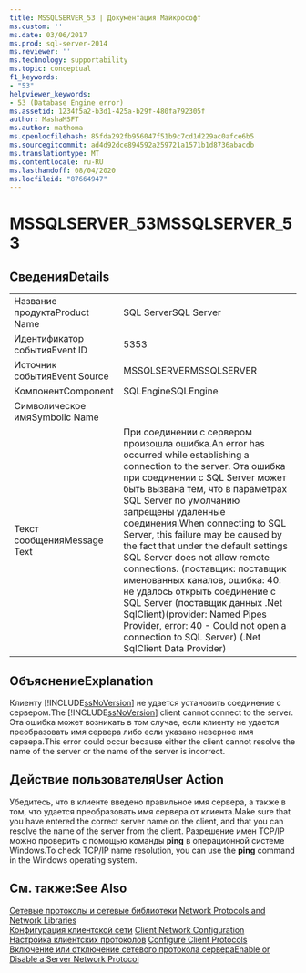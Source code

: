 ```yaml
---
title: MSSQLSERVER_53 | Документация Майкрософт
ms.custom: ''
ms.date: 03/06/2017
ms.prod: sql-server-2014
ms.reviewer: ''
ms.technology: supportability
ms.topic: conceptual
f1_keywords:
- "53"
helpviewer_keywords:
- 53 (Database Engine error)
ms.assetid: 1234f5a2-b3d1-425a-b29f-480fa792305f
author: MashaMSFT
ms.author: mathoma
ms.openlocfilehash: 85fda292fb956047f51b9c7cd1d229ac0afce6b5
ms.sourcegitcommit: ad4d92dce894592a259721a1571b1d8736abacdb
ms.translationtype: MT
ms.contentlocale: ru-RU
ms.lasthandoff: 08/04/2020
ms.locfileid: "87664947"
---
```

# <a name="mssqlserver_53"></a><span data-ttu-id="fba4c-102">MSSQLSERVER_53</span><span class="sxs-lookup"><span data-stu-id="fba4c-102">MSSQLSERVER_53</span></span>
    
## <a name="details"></a><span data-ttu-id="fba4c-103">Сведения</span><span class="sxs-lookup"><span data-stu-id="fba4c-103">Details</span></span>  
  
|||  
|-|-|  
|<span data-ttu-id="fba4c-104">Название продукта</span><span class="sxs-lookup"><span data-stu-id="fba4c-104">Product Name</span></span>|<span data-ttu-id="fba4c-105">SQL Server</span><span class="sxs-lookup"><span data-stu-id="fba4c-105">SQL Server</span></span>|  
|<span data-ttu-id="fba4c-106">Идентификатор события</span><span class="sxs-lookup"><span data-stu-id="fba4c-106">Event ID</span></span>|<span data-ttu-id="fba4c-107">53</span><span class="sxs-lookup"><span data-stu-id="fba4c-107">53</span></span>|  
|<span data-ttu-id="fba4c-108">Источник события</span><span class="sxs-lookup"><span data-stu-id="fba4c-108">Event Source</span></span>|<span data-ttu-id="fba4c-109">MSSQLSERVER</span><span class="sxs-lookup"><span data-stu-id="fba4c-109">MSSQLSERVER</span></span>|  
|<span data-ttu-id="fba4c-110">Компонент</span><span class="sxs-lookup"><span data-stu-id="fba4c-110">Component</span></span>|<span data-ttu-id="fba4c-111">SQLEngine</span><span class="sxs-lookup"><span data-stu-id="fba4c-111">SQLEngine</span></span>|  
|<span data-ttu-id="fba4c-112">Символическое имя</span><span class="sxs-lookup"><span data-stu-id="fba4c-112">Symbolic Name</span></span>||  
|<span data-ttu-id="fba4c-113">Текст сообщения</span><span class="sxs-lookup"><span data-stu-id="fba4c-113">Message Text</span></span>|<span data-ttu-id="fba4c-114">При соединении с сервером произошла ошибка.</span><span class="sxs-lookup"><span data-stu-id="fba4c-114">An error has occurred while establishing a connection to the server.</span></span>  <span data-ttu-id="fba4c-115">Эта ошибка при соединении с SQL Server может быть вызвана тем, что в параметрах SQL Server по умолчанию запрещены удаленные соединения.</span><span class="sxs-lookup"><span data-stu-id="fba4c-115">When connecting to SQL Server, this failure may be caused by the fact that under the default settings SQL Server does not allow remote connections.</span></span> <span data-ttu-id="fba4c-116">(поставщик: поставщик именованных каналов, ошибка: 40: не удалось открыть соединение с SQL Server (поставщик данных .Net SqlClient)</span><span class="sxs-lookup"><span data-stu-id="fba4c-116">(provider: Named Pipes Provider, error: 40 - Could not open a connection to SQL Server) (.Net SqlClient Data Provider)</span></span>|  
  
## <a name="explanation"></a><span data-ttu-id="fba4c-117">Объяснение</span><span class="sxs-lookup"><span data-stu-id="fba4c-117">Explanation</span></span>  
 <span data-ttu-id="fba4c-118">Клиенту [!INCLUDE[ssNoVersion](../../includes/ssnoversion-md.md)] не удается установить соединение с сервером.</span><span class="sxs-lookup"><span data-stu-id="fba4c-118">The [!INCLUDE[ssNoVersion](../../includes/ssnoversion-md.md)] client cannot connect to the server.</span></span> <span data-ttu-id="fba4c-119">Эта ошибка может возникать в том случае, если клиенту не удается преобразовать имя сервера либо если указано неверное имя сервера.</span><span class="sxs-lookup"><span data-stu-id="fba4c-119">This error could occur because either the client cannot resolve the name of the server or the name of the server is incorrect.</span></span>  
  
## <a name="user-action"></a><span data-ttu-id="fba4c-120">Действие пользователя</span><span class="sxs-lookup"><span data-stu-id="fba4c-120">User Action</span></span>  
 <span data-ttu-id="fba4c-121">Убедитесь, что в клиенте введено правильное имя сервера, а также в том, что удается преобразовать имя сервера от клиента.</span><span class="sxs-lookup"><span data-stu-id="fba4c-121">Make sure that you have entered the correct server name on the client, and that you can resolve the name of the server from the client.</span></span> <span data-ttu-id="fba4c-122">Разрешение имен TCP/IP можно проверить с помощью команды **ping** в операционной системе Windows.</span><span class="sxs-lookup"><span data-stu-id="fba4c-122">To check TCP/IP name resolution, you can use the **ping** command in the Windows operating system.</span></span>  
  
## <a name="see-also"></a><span data-ttu-id="fba4c-123">См. также:</span><span class="sxs-lookup"><span data-stu-id="fba4c-123">See Also</span></span>  
 <span data-ttu-id="fba4c-124">[Сетевые протоколы и сетевые библиотеки](../../sql-server/install/network-protocols-and-network-libraries.md) </span><span class="sxs-lookup"><span data-stu-id="fba4c-124">[Network Protocols and Network Libraries](../../sql-server/install/network-protocols-and-network-libraries.md) </span></span>  
 <span data-ttu-id="fba4c-125">[Конфигурация клиентской сети](../../database-engine/configure-windows/client-network-configuration.md) </span><span class="sxs-lookup"><span data-stu-id="fba4c-125">[Client Network Configuration](../../database-engine/configure-windows/client-network-configuration.md) </span></span>  
 <span data-ttu-id="fba4c-126">[Настройка клиентских протоколов](../../database-engine/configure-windows/configure-client-protocols.md) </span><span class="sxs-lookup"><span data-stu-id="fba4c-126">[Configure Client Protocols](../../database-engine/configure-windows/configure-client-protocols.md) </span></span>  
 [<span data-ttu-id="fba4c-127">Включение или отключение сетевого протокола сервера</span><span class="sxs-lookup"><span data-stu-id="fba4c-127">Enable or Disable a Server Network Protocol</span></span>](../../database-engine/configure-windows/enable-or-disable-a-server-network-protocol.md)  
  
  
